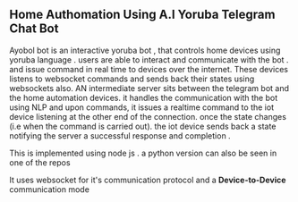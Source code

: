 ## Home Authomation Using A.I Yoruba Telegram Chat Bot

Ayobol bot is an interactive yoruba bot , that controls home devices using yoruba language . users are able to interact and communicate with the bot . and issue command in real time to devices over the internet.
These devices listens to websocket commands and sends back their states using websockets also.
AN intermediate server sits between the telegram bot and the home automation devices. it handles the communication with the bot using NLP and upon commands, it issues a realtime command to the iot device listening at the other end of the connection.
once the state changes (i.e when the command is carried out). the iot device sends back a state notifying the server a successful response and completion .

This is implemented using node js . a python version can also be seen in one of the repos


It uses websocket for it's communication protocol and a **Device-to-Device** communication mode
